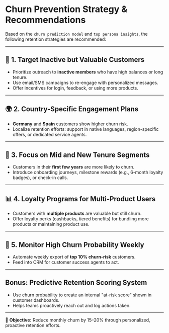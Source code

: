 # Churn Prevention Strategy & Recommendations

Based on the `churn prediction model` and `top persona insights`, the following retention strategies are recommended:

---

## 🎯 1. Target Inactive but Valuable Customers

- Prioritize outreach to **inactive members** who have high balances or long tenure.
- Use email/SMS campaigns to re-engage with personalized messages.
- Offer incentives for login, feedback, or using more products.

---

## 🌍 2. Country-Specific Engagement Plans

- **Germany** and **Spain** customers show higher churn risk.
- Localize retention efforts: support in native languages, region-specific offers, or dedicated service agents.

---

## 🧮 3. Focus on Mid and New Tenure Segments

- Customers in their **first few years** are more likely to churn.
- Introduce onboarding journeys, milestone rewards (e.g., 6-month loyalty badges), or check-in calls.

---

## 📊 4. Loyalty Programs for Multi-Product Users

- Customers with **multiple products** are valuable but still churn.
- Offer loyalty perks (cashbacks, tiered benefits) for bundling more products or maintaining product use.

---

## 🔄 5. Monitor High Churn Probability Weekly

- Automate weekly export of **top 10% churn-risk** customers.
- Feed into CRM for customer success agents to act.

---

## Bonus: Predictive Retention Scoring System

- Use churn probability to create an internal "at-risk score" shown in customer dashboards.
- Helps teams proactively reach out and log actions taken.

---

🎯 **Objective:** Reduce monthly churn by 15–20% through personalized, proactive retention efforts.
